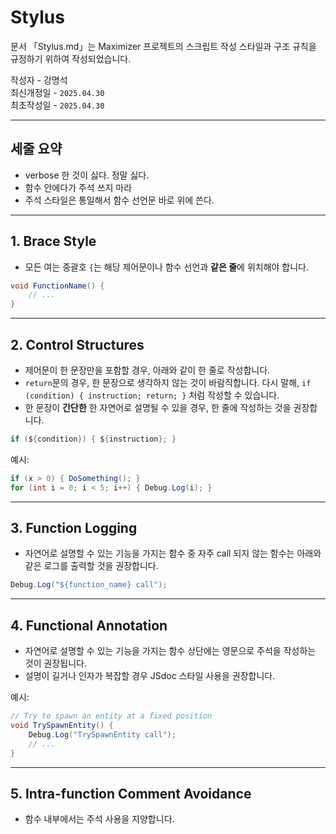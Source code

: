# Stylus

문서 「Stylus.md」는 Maximizer 프로젝트의 스크립트 작성 스타일과 구조 규칙을 규정하기 위하여 작성되었습니다.

작성자 - 강명석  
최신개정일 - `2025.04.30`  
최초작성일 - `2025.04.30`

---

## 세줄 요약

- verbose 한 것이 싫다. 정말 싫다.
- 함수 안에다가 주석 쓰지 마라
- 주석 스타일은 통일해서 함수 선언문 바로 위에 쓴다.

---

## 1. Brace Style

- 모든 여는 중괄호 `{`는 해당 제어문이나 함수 선언과 **같은 줄**에 위치해야 합니다.

```csharp
void FunctionName() {
    // ...
}
```

---

## 2. Control Structures

- 제어문이 한 문장만을 포함할 경우, 아래와 같이 한 줄로 작성합니다. 
- `return`문의 경우, 한 문장으로 생각하지 않는 것이 바람직합니다. 다시 말해, `if (condition) { instruction; return; }` 처럼 작성할 수 있습니다.
- 한 문장이 **간단한** 한 자연어로 설명될 수 있을 경우, 한 줄에 작성하는 것을 권장합니다.

```csharp
if (${condition}) { ${instruction}; }
```

예시:

```csharp
if (x > 0) { DoSomething(); }
for (int i = 0; i < 5; i++) { Debug.Log(i); }
```

---

## 3. Function Logging

- 자연어로 설명할 수 있는 기능을 가지는 함수 중 자주 call 되지 않는 함수는 아래와 같은 로그를 출력할 것을 권장합니다.

```csharp
Debug.Log("${function_name} call");
```

---

## 4. Functional Annotation

- 자연어로 설명할 수 있는 기능을 가지는 함수 상단에는 영문으로 주석을 작성하는 것이 권장됩니다.
- 설명이 길거나 인자가 복잡할 경우 JSdoc 스타일 사용을 권장합니다.

예시:

```csharp
// Try to spawn an entity at a fixed position
void TrySpawnEntity() {
    Debug.Log("TrySpawnEntity call");
    // ...
}
```

---

## 5. Intra-function Comment Avoidance

- 함수 내부에서는 주석 사용을 지양합니다.
